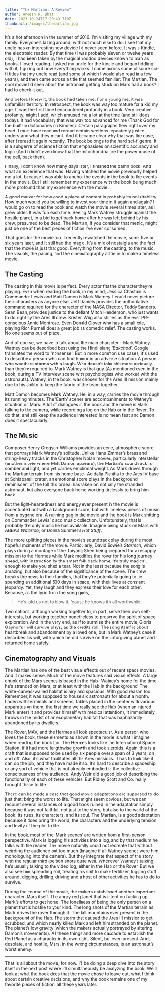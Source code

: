 ```yaml
---
title: "The Martian: A Review"
author: Aneesh R. Bhat
date: 2023-10-24T17:29:49.710Z
thumbnail: /images/themartian.jpg
---
```

It’s a hot afternoon in the summer of 2016. I’m visiting my village with my family. Everyone’s lazing around, with not much else to do. I see that my uncle has an interesting new device I’d never seen before. It was a Kindle, the electronic reader. By that time (I was probably eleven or twelve years old), I had been taken by the magical voodoo devices known to man as books. I loved reading. I asked my uncle for the kindle and began fiddling with it, figuring out how everything works. I came across some obscure sci-fi titles that my uncle read (and some of which I would also read in a few years), and then came across a title that seemed familiar: The Martian. The cool movie I’d seen about the astronaut getting stuck on Mars had a book? I had to check it out.

And before I knew it, the book had taken me. For a young me, it was unfamiliar territory. In retrospect, the book was way too mature for a kid my age. It was the first time I encountered profanity in a book. Very creative profanity, might I add, which amused me a lot at the time (and still does today). It had vocabulary that was way too advanced for me (Thank God for the built-in dictionaries on Kindles). Certain paragraphs flew right over my head. I must have read and reread certain sections repeatedly just to understand what they meant. And it became clear why that was the case, after I reread it again recently. The book belongs to the hard sci-fi genre. It is a subgenre of science fiction that emphasises on scientific accuracy and logic (And I didn’t even know that the mitochondria are the powerhouse of the cell, back then).

Finally, I don’t know how many days later, I finished the damn book. And what an experience that was. Having watched the movie previously helped me a lot, because I was able to anchor the events in the book to the events in the movie. But I still remember my experience with the book being much more profound than my experience with the movie. 

A good marker for how good a piece of content is probably its revisitability. How much would you be willing to invest your time in it again and again? I would go on to read the book and watch the movie several times later, as I grew older. It was fun each time. Seeing Mark Watney struggle against the hostile planet, in a bid to get back home after he was left behind by his crew, presumed to be dead. The Martian, if you consider that metric, might just be one of the best pieces of fiction I’ve ever consumed.

That goes for the movie too. I recently rewatched the movie, some five or six years later, and it still had the magic. It’s a mix of nostalgia and the fact that the movie is just that good. Everything from the casting, to the music. The visuals, the pacing, and the cinematography all tie in to make a timeless movie. 

## The Casting

The casting in this movie is perfect. Every actor fits the character they’re playing. Even when reading the book, in my mind, Jessica Chastain is Commander Lewis and Matt Damon is Mark Watney. I could never picture their characters as anyone else. Jeff Daniels provides the authoritative command required for the character of the NASA Director, Teddy Sanders. Sean Bean, provides justice to the defiant Mitch Henderson, who just wants to do right by the Ares III crew. Kristen Wiig also shines as the ever PR-conscious Annie Montrose. Even Donald Glover who has a small role, playing Rich Purnell does a great job as comedic relief. The casting works. No one seems out of place.

And of course, we have to talk about the main character - Mark Watney. Watney can be described best using the Hindi slang ‘*Bakchod*’. Google translates the word to 'nonsense'. But in more common use cases, it's used to describe a person who can find humor in an adverse situation. A person who weathers storms with a laugh. Who doesn’t take shit more seriously than they’re required to. Mark Watney is that guy (As mentioned even in the book, during a TV interview scene with psychologists who worked with the astronauts). Watney, in the book, was chosen for the Ares III mission mainly due to his ability to keep the fabric of the team together. 

Matt Damon becomes Mark Watney. He, in a way, carries the movie through its running minutes. The ‘Earth’ scenes are accompaniments to Watney’s situation on Mars. A lot of dialogues in the book and the movie is Mark talking to the camera, while recording a log on the Hab or in the Rover. To do that, and still keep the audience interested is no mean feat and Damon does it spectacularly.

## The Music

Composer Henry Gregson-Williams provides an eerie, atmospheric score that portrays Mark Watney’s solitude. Unlike Hans Zimmer’s brass and string-heavy tracks in the Christopher Nolan movies, particularly Interstellar (another movie where Matt Damon appears), the Martian’s soundtrack is somber and light, and yet carries emotional weight. As Mark drives through the Martian terrain from his home base- Acidalia Planitia to the Ares IV base at Schiaparelli crater, an emotional score plays in the background, reminiscent of the toll this ordeal has taken on not only the stranded astronaut, but also everyone back home working tirelessly to bring him back. 

But the light-heartedness and energy ever present in the movie is accentuated not with a background score, but with timeless pieces of music from a bygone era. A running gag in the movie and the book is Mark shitting on Commander Lewis’ disco music collection. Unfortunately, that is probably the only music he has available. Imagine being stuck on Mars with ABBA’s *Waterloo*, or Donna Summer’s *Hot Stuff*.

The more uplifting pieces in the movie’s soundtrack play during the most hopeful moments of the movie. Particularly, David Bowie’s *Starman*, which plays during a montage of the Taiyang Shen being prepared for a resupply mission to the Hermes while Mark modifies the rover for his long journey ahead, with instruction by the smart folk back home. It’s truly magical, enough to make you shed a tear. Not in the least because the song is amazing, but also because of the significance of the scene. The crew breaks the news to their families, that they’re potentially going to be spending an additional 500 days in space, with their lives at constant jeopardy. Yet, they laugh and they express their love for each other. Because, as the lyric from the song goes,

> He’s told us not to blow it, ‘cause he knows it’s all worthwhile.  

Two nations, although working together to, in part, serve their own self-interests, but working together nonetheless to preserve the spirit of space exploration. 
And in the very end, as if to surmise the entire movie, Gloria Gaynor’s I will survive plays, as the credits roll. The song itself is about heartbreak and abandonment by a loved one, but in Mark Watney’s case it describes his will, with which he did survive on the unforgiving planet and returned home safely.

## Cinematography and Visuals

The Martian has one of the best visual effects out of recent space movies. And it makes sense. Much of the movie features said visual effects. 
A large chunk of the Mars scenes is based in the Hab- Watney’s home for the time he’s stranded on Mars, or at least with the Hab in the background. The white-canvas-walled habitat is airy and spacious. With good reason too. Remember, it was supposed to house six astronauts for about a month. Laden with terminals and screens, tables placed in the center with various apparatus on them, the first time we really see the Hab (when an injured Mark enters it and provides himself with medical attention), it immediately throws in the midst of an exoplanetary habitat that was haphazardly abandoned by its dwellers. 

The Rover, MAV, and the Hermes all look spectacular. As a person who loves the book, these elements as shown in the movie is what I imagine when reading the book too. The Hermes looks like the International Space Station, if it had more lengthwise growth and took steroids. Again, this is a craft that is supposed to be used by six people over a span of 3 years, on and off. Also, it’s what facilitates all the Ares missions. It has to look like it can do the job, and they have made it so. It’s hard to describe a spaceship, or any sort of vehicle that is not already embodied in the collective consciousness of the audience. Andy Weir did a good job of describing the functionality of each of these vehicles. But Ridley Scott and Co. really brought these to life. 

There can be made a case that good movie adaptations are supposed to do just that: bring the words to life. That might seem obvious, but we can recount several instances of a good book ruined in the adaptation simply because it was not faithful, not just to the story, but also to the world of the book: its rules, its characters, and its soul. The Martian, is a good adaptation because it does bring the world, the characters and the underlying tension and levity of the plot to life. 

In the book, most of the 'Mark scenes' are written from a first-person perspective. Mark is logging his activities into a log, and by that medium he talks with the reader. The movie naturally could not recreate that without weirding the audience out too much (Imagine if all Watney scenes were him monologuing into the camera). But they integrate that aspect of the story with the regular third-person shots quite well. Whenever Watney’s talking, he’s usually talking to the video log, either in the Hab or the Rover. But we also see him spreading soil, treating his shit to make fertilizer, lugging stuff around, digging, drilling, driving and a host of other activities he has to do to survive. 

During the course of the movie, the makers established another important character. Mars itself. The angry red planet that is intent on fucking up Mark’s efforts to get home. The loneliness of being the only person on a planet that is hostile to your kind. The long shots of the Martian terrain as Mark drives the rover through it. The tall mountains ever present in the background of the Hab. The storm that caused the Ares III mission to get scrubbed, and which nearly killed Mark and left him stranded on the planet. The planet’s low gravity (which the makers actually portrayed by altering Damon’s movements). All these things and more cascade to establish the Red Planet as a character in its own right. Silent, but ever-present. Arid, desolate, and hostile, Mars, in the wrong circumstances, is an astronaut’s worst enemy.

<hr>

That is all about the movie, for now. I’ll be doing a deep dive into the story itself in the next post where I’ll simultaneously be analyzing the book. We’ll look at what the book does that the movie chose to leave out, what I think about certain creative decisions, and why the book remains one of my favorite pieces of fiction, all these years later.